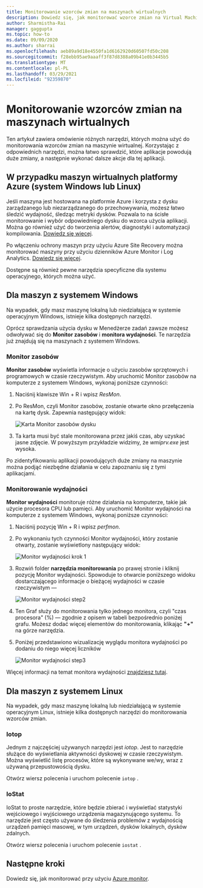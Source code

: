 ```yaml
---
title: Monitorowanie wzorców zmian na maszynach wirtualnych
description: Dowiedz się, jak monitorować wzorce zmian na Virtual Machines chronionych przy użyciu Azure Site Recovery
author: Sharmistha-Rai
manager: gaggupta
ms.topic: how-to
ms.date: 09/09/2020
ms.author: sharrai
ms.openlocfilehash: aeb89a9d18e4550fa1d6162920d60507fd50c208
ms.sourcegitcommit: f28ebb95ae9aaaff3f87d8388a09b41e0b3445b5
ms.translationtype: MT
ms.contentlocale: pl-PL
ms.lasthandoff: 03/29/2021
ms.locfileid: "92359870"
---
```

# <a name="monitoring-churn-patterns-on-virtual-machines"></a>Monitorowanie wzorców zmian na maszynach wirtualnych

Ten artykuł zawiera omówienie różnych narzędzi, których można użyć do monitorowania wzorców zmian na maszynie wirtualnej. Korzystając z odpowiednich narzędzi, można łatwo sprawdzić, które aplikacje powodują duże zmiany, a następnie wykonać dalsze akcje dla tej aplikacji.

## <a name="for-azure-virtual-machines-windows-or-linux"></a>W przypadku maszyn wirtualnych platformy Azure (system Windows lub Linux)

Jeśli maszyna jest hostowana na platformie Azure i korzysta z dysku zarządzanego lub niezarządzanego do przechowywania, możesz łatwo śledzić wydajność, śledząc metryki dysków. Pozwala to na ścisłe monitorowanie i wybór odpowiedniego dysku do wzorca użycia aplikacji. Można go również użyć do tworzenia alertów, diagnostyki i automatyzacji kompilowania. [Dowiedz się więcej](https://azure.microsoft.com/blog/per-disk-metrics-managed-disks/).

Po włączeniu ochrony maszyn przy użyciu Azure Site Recovery można monitorować maszyny przy użyciu dzienników Azure Monitor i Log Analytics. [Dowiedz się więcej](./monitor-log-analytics.md).

Dostępne są również pewne narzędzia specyficzne dla systemu operacyjnego, których można użyć.

## <a name="for-windows-machines"></a>Dla maszyn z systemem Windows

Na wypadek, gdy masz maszynę lokalną lub niedziałającą w systemie operacyjnym Windows, istnieje kilka dostępnych narzędzi.

Oprócz sprawdzania użycia dysku w Menedżerze zadań zawsze możesz odwoływać się do **Monitor zasobów** i **monitora wydajności**. Te narzędzia już znajdują się na maszynach z systemem Windows.

### <a name="resource-monitor"></a>Monitor zasobów

**Monitor zasobów** wyświetla informacje o użyciu zasobów sprzętowych i programowych w czasie rzeczywistym. Aby uruchomić Monitor zasobów na komputerze z systemem Windows, wykonaj poniższe czynności:

1. Naciśnij klawisze Win + R i wpisz _ResMon_.
1. Po ResMon, czyli Monitor zasobów, zostanie otwarte okno przełączenia na kartę dysk. Zapewnia następujący widok:

    ![Karta Monitor zasobów dysku](./media/monitoring-high-churn/resmon-disk-tab.png)

1. Ta karta musi być stale monitorowana przez jakiś czas, aby uzyskać jasne zdjęcie. W powyższym przykładzie widzimy, że _wmiprv.exe_ jest wysoka.

Po zidentyfikowaniu aplikacji powodujących duże zmiany na maszynie można podjąć niezbędne działania w celu zapoznaniu się z tymi aplikacjami.

### <a name="performance-monitor"></a>Monitorowanie wydajności

**Monitor wydajności** monitoruje różne działania na komputerze, takie jak użycie procesora CPU lub pamięci. Aby uruchomić Monitor wydajności na komputerze z systemem Windows, wykonaj poniższe czynności:

1. Naciśnij pozycję Win + R i wpisz _perfmon_.
1. Po wykonaniu tych czynności Monitor wydajności, który zostanie otwarty, zostanie wyświetlony następujący widok:

    ![Monitor wydajności krok 1](./media/monitoring-high-churn/perfmon-step1.png)

1. Rozwiń folder **narzędzia monitorowania** po prawej stronie i kliknij pozycję Monitor wydajności. Spowoduje to otwarcie poniższego widoku dostarczającego informacje o bieżącej wydajności w czasie rzeczywistym —

    ![Monitor wydajności step2](./media/monitoring-high-churn/perfmon-step1.png)

1. Ten Graf służy do monitorowania tylko jednego monitora, czyli "czas procesora" (%) — zgodnie z opisem w tabeli bezpośrednio poniżej grafu. Możesz dodać więcej elementów do monitorowania, klikając **"+"** na górze narzędzia.
1. Poniżej przedstawiono wizualizację wyglądu monitora wydajności po dodaniu do niego więcej liczników

    ![Monitor wydajności step3](./media/monitoring-high-churn/perfmon-step3.png)

Więcej informacji na temat monitora wydajności [znajdziesz tutaj](/dynamics365/business-central/dev-itpro/administration/monitor-use-performance-monitor-collect-event-trace-data).

## <a name="for-linux-machines"></a>Dla maszyn z systemem Linux

Na wypadek, gdy masz maszynę lokalną lub niedziałającą w systemie operacyjnym Linux, istnieje kilka dostępnych narzędzi do monitorowania wzorców zmian.

### <a name="iotop"></a>Iotop

Jednym z najczęściej używanych narzędzi jest _iotop_. Jest to narzędzie służące do wyświetlania aktywności dyskowej w czasie rzeczywistym. Można wyświetlić listę procesów, które są wykonywane we/wy, wraz z używaną przepustowością dysku.

Otwórz wiersz polecenia i uruchom polecenie `iotop` .

### <a name="iostat"></a>IoStat

IoStat to proste narzędzie, które będzie zbierać i wyświetlać statystyki wejściowego i wyjściowego urządzenia magazynującego systemu. To narzędzie jest często używane do śledzenia problemów z wydajnością urządzeń pamięci masowej, w tym urządzeń, dysków lokalnych, dysków zdalnych.

Otwórz wiersz polecenia i uruchom polecenie `iostat` .

## <a name="next-steps"></a>Następne kroki

Dowiedz się, jak monitorować przy użyciu [Azure monitor](monitor-log-analytics.md).